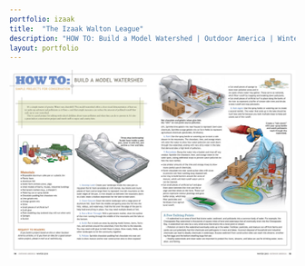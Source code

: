```yaml
---
portfolio: izaak
title:  "The Izaak Walton League"
description: "HOW TO: Build a Model Watershed | Outdoor America | Winter 2010"
layout: portfolio
---
```

<div class="row">
    <div class="col-md-12">
    <img src="../../images/izaak6.jpg" class="img-fluid"/>
    </div>
</div>